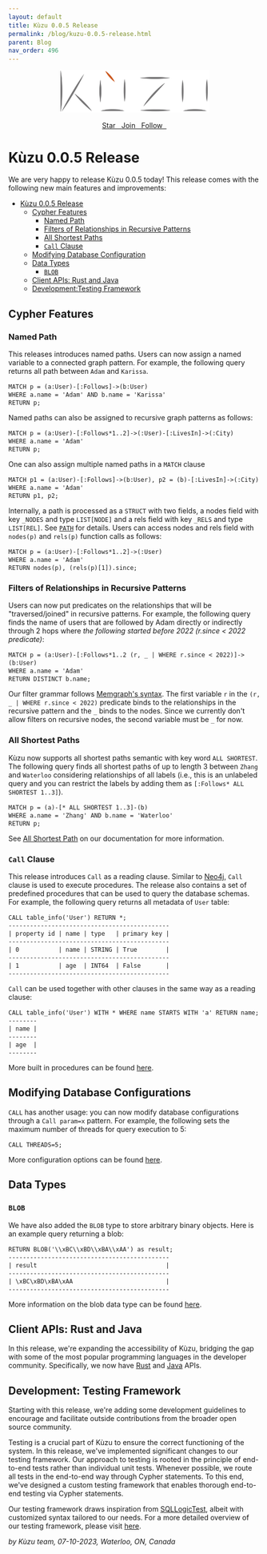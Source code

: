 ```yaml
---
layout: default
title: Kùzu 0.0.5 Release
permalink: /blog/kuzu-0.0.5-release.html
parent: Blog
nav_order: 496
---
```


<p align="center">
  <a href="https://github.com/kuzudb/kuzu"><img src="/img/kuzu-logo.png" width="300"></a>
</p>

<p align="center">
  <a href="https://github.com/kuzudb/kuzu" class="btn fs-5 mb-4 mb-md-0"> Star &nbsp; <i class="fa-brands fa-github"></i></a>
  <a href="https://join.slack.com/t/kuzudb/shared_invite/zt-1w0thj6s7-0bLaU8Sb~4fDMKJ~oejG_g" class="btn fs-5 mb-4 mb-md-0"> Join &nbsp; <i class="fa-brands fa-slack"></i></a>
  <a href="https://twitter.com/kuzudb" class="btn fs-5 mb-4 mb-md-0"> Follow &nbsp; <i class="fa-brands fa-twitter"></i> </a>
</p>

# Kùzu 0.0.5 Release
We are very happy to release Kùzu 0.0.5 today! This release comes with the following new main features and improvements: 

- [Kùzu 0.0.5 Release](#kùzu-005-release)
  - [Cypher Features](#cypher-features)
    - [Named Path](#named-path)
    - [Filters of Relationships in Recursive Patterns](#filters-of-relationships-in-recursive-patterns)
    - [All Shortest Paths](#all-shortest-paths)
    - [`Call` Clause](#call-clause)
  - [Modifying Database Configuration](#modifying-database-configurations)
  - [Data Types](#data-types)
    - [`BLOB`](#blob)
  - [Client APIs: Rust and Java](#client-apis-rust-and-java)
  - [Development:Testing Framework](#development-testing-framework)

## Cypher Features

### Named Path
This releases introduces named paths. Users can now assign a named variable to a connected graph pattern. For example, the following query returns all path between `Adam` and `Karissa`.
```
MATCH p = (a:User)-[:Follows]->(b:User) 
WHERE a.name = 'Adam' AND b.name = 'Karissa' 
RETURN p;
```
Named paths can also be assigned to recursive graph patterns as follows:
```
MATCH p = (a:User)-[:Follows*1..2]->(:User)-[:LivesIn]->(:City) 
WHERE a.name = 'Adam' 
RETURN p;
```
One can also assign multiple named paths in a `MATCH` clause
```
MATCH p1 = (a:User)-[:Follows]->(b:User), p2 = (b)-[:LivesIn]->(:City) 
WHERE a.name = 'Adam' 
RETURN p1, p2;
```
Internally, a path is processed as a `STRUCT` with two fields, a nodes field with key `_NODES` and type `LIST[NODE]` and a rels field with key `_RELS` and type `LIST[REL]`. See [`PATH`](https://kuzudb.com/docusaurus/cypher/data-types/path) for details. Users can access nodes and rels field with `nodes(p)` and `rels(p)` function calls as follows:
```
MATCH p = (a:User)-[:Follows*1..2]->(:User) 
WHERE a.name = 'Adam' 
RETURN nodes(p), (rels(p)[1]).since;
```

### Filters of Relationships in Recursive Patterns
Users can now put predicates on the relationships that will be "traversed/joined" in recursive patterns.
For example, the following query finds the name of users that are followed by Adam directly or indirectly through 2 hops where *the following started before 2022 (r.since < 2022 predicate)*:
```
MATCH p = (a:User)-[:Follows*1..2 (r, _ | WHERE r.since < 2022)]->(b:User)
WHERE a.name = 'Adam' 
RETURN DISTINCT b.name;
```
Our filter grammar follows [Memgraph's syntax](https://memgraph.com/docs/memgraph/reference-guide/built-in-graph-algorithms). The first variable `r` in the `(r, _ | WHERE r.since < 2022)` predicate binds to the relationships in the recursive pattern and the `_` binds to the nodes. Since we currently don't allow filters on recursive nodes, the second variable must be `_` for now.

### All Shortest Paths
Kùzu now supports all shortest paths semantic with key word `ALL SHORTEST`. The following query finds all shortest paths of up to length 3 between `Zhang` and `Waterloo` considering relationships of all labels (i.e., this is an unlabeled query and you can restrict the labels by adding them as `[:Follows* ALL SHORTEST 1..3]`).
```
MATCH p = (a)-[* ALL SHORTEST 1..3]-(b) 
WHERE a.name = 'Zhang' AND b.name = 'Waterloo' 
RETURN p;
```
See [All Shortest Path](https://kuzudb.com/docusaurus/cypher/query-clauses/match#all-shortest-path) on our documentation for more information.

### `Call` Clause

This release introduces `Call` as a reading clause. Similar to [Neo4j](https://neo4j.com/docs/cypher-manual/current/clauses/call/), `Call` clause is used to execute procedures. The release also contains a set of predefined procedures that can be used to query the database schemas. For example, the following query returns all metadata of `User` table:
```
CALL table_info('User') RETURN *;
---------------------------------------------
| property id | name | type   | primary key |
---------------------------------------------
| 0           | name | STRING | True        |
---------------------------------------------
| 1           | age  | INT64  | False       |
---------------------------------------------
```

`Call` can be used together with other clauses in the same way as a reading clause:
```
CALL table_info('User') WITH * WHERE name STARTS WITH 'a' RETURN name;
--------
| name |
--------
| age  |
--------
```

More built in procedures can be found [here](https://kuzudb.com/docusaurus/cypher/query-clauses/call).

## Modifying Database Configurations

`CALL` has another usage: you can now modify database configurations through a `Call param=x` pattern. For example, the following sets the maximum number of threads for query execution to 5:
```
CALL THREADS=5;
```

More configuration options can be found [here](https://kuzudb.com/docusaurus/cypher/configuration).

## Data Types

### `BLOB`

We have also added the `BLOB` type to store arbitrary binary objects. Here is an example query returning a blob:

```
RETURN BLOB('\\xBC\\xBD\\xBA\\xAA') as result;
---------------------------------------------
| result                                    |
---------------------------------------------
| \xBC\xBD\xBA\xAA                          |
---------------------------------------------
```

More information on the blob data type can be found [here](https://kuzudb.com/docusaurus/cypher/data-types/blob).

## Client APIs: Rust and Java
In this release, we're expanding the accessibility of Kùzu, bridging the gap with some of the most popular programming languages in the developer community. Specifically, we now have [Rust](https://kuzudb.com/docusaurus/client-apis/rust) and [Java](https://kuzudb.com/docusaurus/client-apis/java) APIs.

## Development: Testing Framework
Starting with this release, we're adding some development guidelines to encourage and facilitate outside contributions from the broader open source community.

Testing is a crucial part of Kùzu to ensure the correct functioning of the system.
In this release, we've implemented significant changes to our testing framework. Our approach to testing is rooted in the principle of end-to-end tests rather than individual unit tests.
Whenever possible, we route all tests in the end-to-end way through Cypher statements. 
To this end, we've designed a custom testing framework that enables thorough end-to-end testing via Cypher statements.

Our testing framework draws inspiration from [SQLLogicTest](https://www.sqlite.org/sqllogictest/doc/trunk/about.wiki), albeit with customized syntax tailored to our needs.
For a more detailed overview of our testing framework, please visit [here](https://kuzudb.com/docusaurus/development/testing-framework).

*by Kùzu team, 07-10-2023, Waterloo, ON, Canada*
